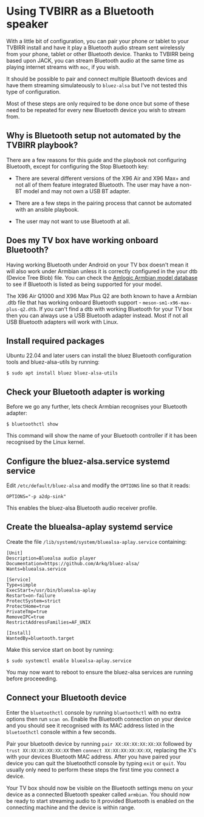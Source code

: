# Using TVBIRR as a Bluetooth speaker

With a little bit of configuration, you can pair your phone or tablet to your TVBIRR install and have it play a Bluetooth audio stream sent wirelessly from your phone, tablet or other Bluetooth device. Thanks to TVBIRR being based upon JACK, you can stream Bluetooth audio at the same time as playing internet streams with `moc`, if you wish.

It should be possible to pair and connect multiple Bluetooth devices and have them streaming simulateously to `bluez-alsa` but I've not tested this type of configuration.

Most of these steps are only required to be done once but some of these need to be repeated for every new Bluetooth device you wish to stream from.

## Why is Bluetooth setup not automated by the TVBIRR playbook?

There are a few reasons for this guide and the playbook not configuring Bluetooth, except for configuring the Stop Bluetooth key:

* There are several different versions of the X96 Air and X96 Max+ and not all of them feature integrated Bluetooth. The user may have a non-BT model and may not own a USB BT adapter.

* There are a few steps in the pairing process that cannot be automated with an ansible playbook.

* The user may not want to use Bluetooth at all.

## Does my TV box have working onboard Bluetooth?

Having working Bluetooth under Android on your TV box doesn't mean it will also work under Armbian unless it is correctly configured in the your dtb (Device Tree Blob) file. You can check the [Amlogic Armbian model database](https://github.com/ophub/amlogic-s9xxx-armbian/blob/main/build-armbian/armbian-docs/amlogic_model_database.md) to see if Bluetooth is listed as being supported for your model.

The X96 Air Q1000 and X96 Max Plus Q2 are both known to have a Armbian .dtb file that has working onboard Bluetooth support - `meson-sm1-x96-max-plus-q2.dtb`. If you can't find a dtb with working Bluetooth for your TV box then you can always use a USB Bluetooth adapter instead. Most if not all USB Bluetooth adapters will work with Linux.

## Install required packages

Ubuntu 22.04 and later users can install the bluez Bluetooth configuration tools and bluez-alsa-utils by running:

```shell
$ sudo apt install bluez bluez-alsa-utils
```

## Check your Bluetooth adapter is working

Before we go any further, lets check Armbian recognises your Bluetooth adapter:

```shell
$ bluetoothctl show
```

This command will show the name of your Bluetooth controller if it has been recognised by the Linux kernel.

## Configure the bluez-alsa.service systemd service

Edit `/etc/default/bluez-alsa` and modify the `OPTIONS` line so that it reads:

```
OPTIONS="-p a2dp-sink"
```

This enables the bluez-alsa Bluetooth audio receiver profile.

## Create the bluealsa-aplay systemd service

Create the file `/lib/systemd/system/bluealsa-aplay.service` containing:

```
[Unit]
Description=Bluealsa audio player
Documentation=https://github.com/Arkq/bluez-alsa/
Wants=bluealsa.service

[Service]
Type=simple
ExecStart=/usr/bin/bluealsa-aplay
Restart=on-failure
ProtectSystem=strict
ProtectHome=true
PrivateTmp=true
RemoveIPC=true
RestrictAddressFamilies=AF_UNIX

[Install]
WantedBy=bluetooth.target
```

Make this service start on boot by running:

```shell
$ sudo systemctl enable bluealsa-aplay.service
```

You may now want to reboot to ensure the bluez-alsa services are running before proceeeding.

## Connect your Bluetooth device

Enter the `bluetoothctl` console by running `bluetoothctl` with no extra options then run `scan on`. Enable the Bluetooth connection on your device and you should see it recognised with its MAC address listed in the `bluetoothctl` console within a few seconds.

Pair your bluetooth device by running `pair XX:XX:XX:XX:XX:XX` followed by `trust XX:XX:XX:XX:XX:XX` then `connect XX:XX:XX:XX:XX:XX`, replacing the X's with your devices Bluetooth MAC address. After you have paired your device you can quit the bluetoothctl console by typing `exit` or `quit`. You usually only need to perform these steps the first time you connect a device.

Your TV box should now be visible on the Bluetooth settings menu on your device as a connected Bluetooth speaker called `armbian`. You should now be ready to start streaming audio to it provided Bluetooth is enabled on the connecting machine and the device is within range.
